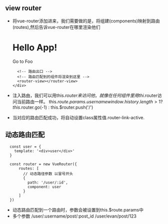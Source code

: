 ## view router
* 将vue-router添加进来，我们需要做的是，将组建(components)映射到路由(routes),然后告诉vue-router在哪里渲染他们
      <div id="app">
        <h1>Hello App!</h1>
        <p>
          <!-- 使用 router-link 组件来导航 -->
          <!-- 通过传入 to 属性指定链接。 -->
          <!-- <router-link> 默认会被渲染成一个 '<a>' 标签 -->
          <router-link to="/foo">Go to Foo</router-link>
        </p>

        <!-- 路由出口 -->
        <!-- 路由匹配到的组件将渲染到这里 -->
        <router-view></router-view>
      </div>
* 注入路由，我们可以用this.$router来访问他，就像在任何组件里用thi.$router访问当前路由一样。
      this.$route.params.username
      window.history.length > 1 ? this.$router.go(-1) : this.$router.push('/')
* 当<router-link>对应的路由匹配成功，将自动设置class属性值.router-link-active.

## 动态路由匹配
      const user = {
        template: '<div>user</div>'
      }

      const router = new VueRouter({
          routes: [
            // 动态路径参数 以冒号开头
            {
              path: '/user/:id',
              component: user
            }
          ]
      })

* 动态路由匹配到一个路由时，参数会被设置到this.$route.params中
* 多个参数
        /user/:username/post/:post_id
        /user/evan/post/123
